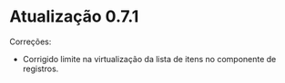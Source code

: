 # Atualização 0.7.1

Correções:

- Corrigido limite na virtualização da lista de itens no componente de registros.
